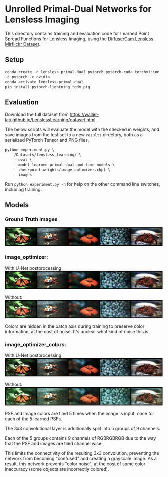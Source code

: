 # Unrolled Primal-Dual Networks for Lensless Imaging

This directory contains training and evaluation code for Learned Point Spread Functions for Lensless Imaging, using the [DiffuserCam Lensless Mirflickr Dataset](https://waller-lab.github.io/LenslessLearning/dataset.html).

## Setup

	conda create -n lensless-primal-dual pytorch pytorch-cuda torchvision -c pytorch -c nvidia
	conda activate lensless-primal-dual
	pip install pytorch-lightning tqdm piq

## Evaluation

Download the full dataset from https://waller-lab.github.io/LenslessLearning/dataset.html.

The below scripts will evaluate the model with the checked in weights, and save images from the test set to a new `results` directory, both as a serialized PyTorch Tensor and PNG files.

	python experiment.py \
		/Datasets/lensless_learning/ \
		--eval \
		--model learned-primal-dual-and-five-models \
		--checkpoint weights/image_optimizer.ckpt \
		--images

Run `python experiment.py -h` for help on the other command line switches, including training.

## Models

### Ground Truth images
![ground truth](/samples/ground_truth.png)

### image_optimizer:

With U-Net postprocessing:
![denoise on](/samples/image_optimizer.png)

Without:
![denoise off](/samples/image_optimizer_noise.png)

Colors are hidden in the batch axis during training to preserve color information, at the cost of noise.
It's unclear what kind of noise this is.

### image_optimizer_colors:

With U-Net postprocessing:
![denoise on](/samples/image_optimizer_colors.png)

Without:
![denoise off](/samples/image_optimizer_colors_noise.png)

PSF and Image colors are tiled 5 times when the image is input, once for each of the 5 learned PSFs.

The 3x3 convolutional layer is additionally split into 5 groups of 9 channels.

Each of the 5 groups contains 9 channels of RGBRGBRGB due to the way that the PSF and images are tiled channel wise.

This limits the connectivity of the resulting 3x3 convolution, preventing the network from becoming "confused" and creating a grayscale image. As a result, this network prevents "color noise", at the cost of some color inaccuracy (some objects are incorrectly colored).
